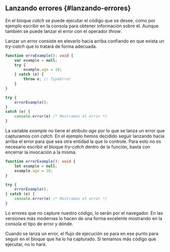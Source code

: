 ## Lanzando errores {#lanzando-errores}

En el bloque _catch_ se puede ejecutar el código que se desee, como por ejemplo escribir en la consola para obtener información sobre él. Aunque también se puede lanzar el error con el operador _throw_.

Lanzar un error consiste en elevarlo hacia arriba confiando en que exista un _try-catch_ que lo tratará de forma adecuada.

```ts
function erroExample(): void {
    var example = null;
    try {
        example.age = 10;
    } catch (e) {
        throw e; // TypeError 
    }
}

try {
    errorExample();
}
catch (e) {
    console.error(e) /* Mostramos el error */
}
```

La variable *example* no tiene el atributo *age* por lo que se lanza un error que capturamos con *catch*. En el ejemplo hemos decidido seguir lanzando hacia arriba el error para que sea otra entidad la que lo controle. Para esto no es necesario escribir el bloque _try-catch_ dentro de la función, basta con encerrar la invocación a la misma.

```ts
function errorExample(): void {
    let example = null;
    example.age = 10;
}

try {
    errorExample();
} catch (e) {
    console.error(e) /* Mostramos el error */
}
```

Lo errores que no capture nuestro código, lo serán por el navegador. En las versiones más modernas lo hacen de una forma excelente mostrando en la consola el tipo de error y dónde.

Cuando se lanza un error, el flujo de ejecución se para en ese punto para seguir en el bloque que ha lo ha capturado. Si teníamos más código que ejecutar, no lo hará.
